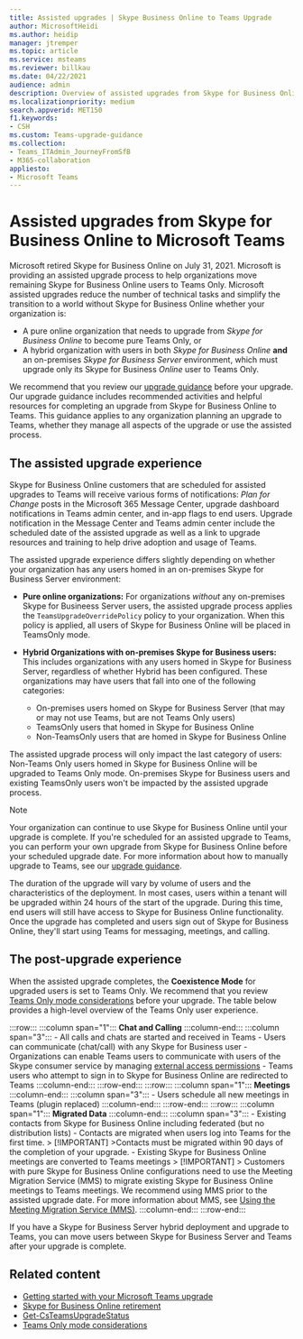 ```yaml
---
title: Assisted upgrades | Skype Business Online to Teams Upgrade 
author: MicrosoftHeidi
ms.author: heidip
manager: jtremper
ms.topic: article
ms.service: msteams
ms.reviewer: billkau
ms.date: 04/22/2021
audience: admin
description: Overview of assisted upgrades from Skype for Business Online to Teams
ms.localizationpriority: medium
search.appverid: MET150
f1.keywords:
- CSH
ms.custom: Teams-upgrade-guidance
ms.collection: 
- Teams_ITAdmin_JourneyFromSfB
- M365-collaboration
appliesto:
- Microsoft Teams
---
```


# Assisted upgrades from Skype for Business Online to Microsoft Teams

Microsoft retired Skype for Business Online on July 31, 2021.  Microsoft is providing an assisted upgrade process to help organizations move remaining Skype for Business Online users to Teams Only.  Microsoft assisted upgrades reduce the number of technical tasks and simplify the transition to a world without Skype for Business Online whether your organization is:
 - A pure online organization that needs to upgrade from *Skype for Business Online* to become pure Teams Only, or
 - A hybrid organization with users in both *Skype for Business Online* **and** an on-premises *Skype for Business Server* environment, which must upgrade only its Skype for Business *Online* user to Teams Only.

We recommend that you review our [upgrade guidance](https://aka.ms/SkypeToTeams) before your upgrade. Our upgrade guidance includes recommended activities and helpful resources for completing an upgrade from Skype for Business Online to Teams. This guidance applies to any organization planning an upgrade to Teams, whether they manage all aspects of the upgrade or use the assisted process.

## The assisted upgrade experience
Skype for Business Online customers that are scheduled for assisted upgrades to Teams will receive various forms of notifications: *Plan for Change* posts in the Microsoft 365 Message Center, upgrade dashboard notifications in Teams admin center, and in-app flags to end users. Upgrade notification in the Message Center and Teams admin center include the scheduled date of the assisted upgrade as well as a link to upgrade resources and training to help drive adoption and usage of Teams.

The assisted upgrade experience differs slightly depending on whether your organization has any users homed in an on-premises Skype for Business Server environment:
- **Pure online organizations:** For organizations *without* any on-premises Skype for Busineess Server users, the assisted upgrade process applies the `TeamsUpgradeOverridePolicy` policy to your organization. When this policy is applied, all users of Skype for Business Online will be placed in TeamsOnly mode.
- **Hybrid Organizations with on-premises Skype for Business users:** This includes organizations with any users homed in Skype for Business Server, regardless of whether Hybrid has been configured. These organizations may have users that fall into one of the following categories:

  - On-premises users homed on Skype for Business Server (that may or may not use Teams, but are not Teams Only users)
  - TeamsOnly users that homed in Skype for Business Online
  - Non-TeamsOnly users that are homed in Skype for Business Online

The assisted upgrade process will only impact the last category of users: Non-Teams Only users homed in Skype for Business Online will be upgraded to Teams Only mode. On-premises Skype for Business users and existing TeamsOnly users won't be impacted by the assisted upgrade process.

> [!NOTE]
> Your organization can continue to use Skype for Business Online until your upgrade is complete. If you're scheduled for an assisted upgrade to Teams, you can perform your own upgrade from Skype for Business Online before your scheduled upgrade date. For more information about how to manually upgrade to Teams, see our [upgrade guidance](https://aka.ms/SkypeToTeams).

The duration of the upgrade will vary by volume of users and the characteristics of the deployment. In most cases, users within a tenant will be upgraded within 24 hours of the start of the upgrade. During this time, end users will still have access to Skype for Business Online functionality. Once the upgrade has completed and users sign out of Skype for Business Online, they'll start using Teams for messaging, meetings, and calling.

## The post-upgrade experience

When the assisted upgrade completes, the **Coexistence Mode** for upgraded users is set to Teams Only. We recommend that you review [Teams Only mode considerations](teams-only-mode-considerations.md) before your upgrade. The table below provides a high-level overview of the Teams Only user experience.

:::row:::
    :::column span="1":::
        **Chat and Calling**
    :::column-end:::
    :::column span="3":::
        - All calls and chats are started and received in Teams
        - Users can communicate (chat/call) with any Skype for Business user
        - Organizations can enable Teams users to communicate with users of the Skype consumer service by managing [external access permissions](manage-external-access.md)
        - Teams users who attempt to sign in to Skype for Business Online are redirected to Teams
    :::column-end:::
:::row-end:::
:::row:::
    :::column span="1":::
        **Meetings**
    :::column-end:::
    :::column span="3":::
        - Users schedule all new meetings in Teams (plugin replaced)
    :::column-end:::
:::row-end:::
:::row:::
    :::column span="1":::
        **Migrated Data**
    :::column-end:::
    :::column span="3":::
        - Existing contacts from Skype for Business Online including federated (but no distribution lists)
        - Contacts are migrated when users log into Teams for the first time.
            > [!IMPORTANT]
            >Contacts must be migrated within 90 days of the completion of your upgrade.
        - Existing Skype for Business Online meetings are converted to Teams meetings
            > [!IMPORTANT]
            > Customers with pure Skype for Business Online configurations need to use the Meeting Migration Service (MMS) to migrate existing Skype for Business Online meetings to Teams meetings. We recommend using MMS prior to the assisted upgrade date. For more information about MMS, see [Using the Meeting Migration Service (MMS)](/skypeforbusiness/audio-conferencing-in-office-365/setting-up-the-meeting-migration-service-mms).
    :::column-end:::
:::row-end:::

If you have a Skype for Business Server hybrid deployment and upgrade to Teams, you can move users between Skype for Business Server and Teams after your upgrade is complete.

## Related content

- [Getting started with your Microsoft Teams upgrade](upgrade-start-here.md)
- [Skype for Business Online retirement](skype-for-business-online-retirement.md)
- [Get-CsTeamsUpgradeStatus](/powershell/module/teams/get-csteamsupgradestatus?view=skype-ps&preserve-view=true)
- [Teams Only mode considerations](teams-only-mode-considerations.md)
